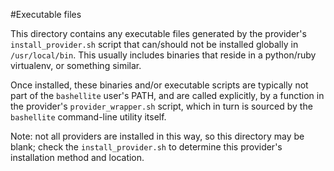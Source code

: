 #Executable files

This directory contains any executable files generated by the provider's `install_provider.sh` script that can/should not be installed globally in `/usr/local/bin`. This usually includes binaries that reside in a python/ruby virtualenv, or something similar.

Once installed, these binaries and/or executable scripts are typically not part of the `bashellite` user's PATH, and are called explicitly, by a function in the provider's `provider_wrapper.sh` script, which in turn is sourced by the `bashellite` command-line utility itself.

Note: not all providers are installed in this way, so this directory may be blank; check the `install_provider.sh` to determine this provider's installation method and location.
